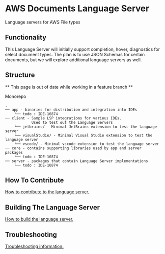 # AWS Documents Language Server

Language servers for AWS File types

## Functionality

This Language Server will initially support completion, hover, diagnostics for select document types. The plan is to use JSON Schemas for certain documents, but we will explore additional language servers as well.

## Structure

** This page is out of date while working in a feature branch **

Monorepo

```
.
── app - binaries for distribution and integration into IDEs
    └── todo : IDE-10874
── client - Sample LSP integrations for various IDEs.
            Used to test out the Language Servers
    └── jetbrains/ - Minimal JetBrains extension to test the language server
    └── visualStudio/ - Minimal Visual Studio extension to test the language server
    └── vscode/ - Minimal vscode extension to test the language server
── core - contains supporting libraries used by app and server packages
    └── todo : IDE-10874
── server - packages that contain Language Server implementations
    └── todo : IDE-10874
```

## How To Contribute

[How to contribute to the language server.](CONTRIBUTING.md#contributing)

## Building The Language Server

[How to build the language server.](CONTRIBUTING.md#building-the-language-server)

## Troubleshooting

[Troubleshooting information.](CONTRIBUTING.md#troubleshooting)
